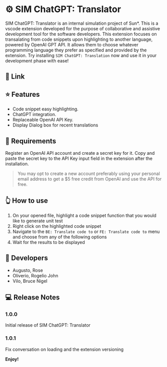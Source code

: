 # ⚙️ SIM ChatGPT: Translator

SIM ChatGPT: Translator is an internal simulation project of Sun\*. This is a vscode extension developed for the purpose of collaborative and assistive development tool for the software developers. This extension focuses on transalating from code snippets upon highlighting to another language, powered by OpenAI GPT API. It allows them to choose whatever programming language they prefer as specified and provided by the extension. Try installing `SIM ChatGPT: Translation` now and use it in your development phase with ease!

## 🔗 Link


## ⭐ Features

- Code snippet easy highlighting.
- ChatGPT integration.
- Replaceable OpenAI API Key.
- Display Dialog box for recent translations

## 🔑 Requirements

Register an OpenAI API account and create a secret key for it. Copy and paste the secret key to the API Key input field in the extension after the installation.

> You may opt to create a new account preferably using your personal email address to get a $5 free credit from OpenAI and use the API for free.

## 👆 How to use

1. On your opened file, highlight a code snippet function that you would like to generate unit test
2. Right click on the highlighted code snippet
3. Navigate to the `BE: Translate code to` or `FE: Translate code to` menu and choose from any of the following options
4. Wait for the results to be displayed

## 👤 Developers

- Augusto, Rose
- Oliverio, Rogelio John
- Vilo, Bruce Nigel

## 💻 Release Notes

### 1.0.0

Initial release of SIM ChatGPT: Translator
### 1.0.1

Fix conversation on loading and the extension versioning

**Enjoy!**
